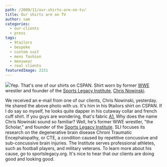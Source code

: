```yaml
---
path: /2009/11/our-shirts-are-on-tv/
title: Our shirts are on TV
author: sam
categories: 
  - our-clients
  - press
tags: 
  - 9tailors
  - bespoke
  - custom suit
  - mens fashion
  - menswear
  - real clients
featuredImage: 2151
---
```

[![](http://1.bp.blogspot.com/_RlJ3L7W6dBw/SvGZC7WeTDI/AAAAAAAAH4I/_lIQw_4pms0/s320/nowinski_shirt.jpg)](http://1.bp.blogspot.com/_RlJ3L7W6dBw/SvGZC7WeTDI/AAAAAAAAH4I/_lIQw_4pms0/s1600-h/nowinski_shirt.jpg)Yep. That's one of our shirts on CSPAN. Shirt worn by former [WWE](http://www.wwe.com/) wrestler and  founder of the [Sports Legacy Institute](http://sportslegacy.org/), [Chris Nowinski](http://www.chrisnowinski.com/).

We received an e-mail from one of our clients, Chris Nowinski, yesterday. He shared the above photo with us. It's him in his 9tailors shirt on CSPAN. If I do say so myself, he looks quite dapper in his cutaway collar and french cuff shirt. If you guys are wondering, that's fabric [A1.](http://picasaweb.google.com/lh/photo/saHijUmIPPFTFZuf_XdkDA?feat=directlink) Why does the name Chris Nowinski sound so familiar? Well, he's former WWE wrestler, "the Scholar," and founder of the [Sports Legacy Institute](http://sportslegacy.org/). SLI focuses its research on the degenerative brain disease Chroni Traumatic Encephalopathy, or CTE, a condition caused by repetitive concussive and sub-concussive brain injuries. The Institute serves professional athletes, such as football players, and military veterans. To learn more about his cause, go to sportslegacy.org. It's nice to hear that our clients are doing good and looking good.